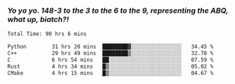 ### ***Yo yo yo. 148-3 to the 3 to the 6 to the 9, representing the ABQ, what up, biatch?!***

<!--START_SECTION:waka-->

```txt
Total Time: 90 hrs 6 mins

Python        31 hrs 20 mins  ████████▓░░░░░░░░░░░░░░░░   34.45 %
C++           29 hrs 49 mins  ████████▒░░░░░░░░░░░░░░░░   32.78 %
C             6 hrs 54 mins   ██░░░░░░░░░░░░░░░░░░░░░░░   07.59 %
Rust          4 hrs 34 mins   █▒░░░░░░░░░░░░░░░░░░░░░░░   05.02 %
CMake         4 hrs 15 mins   █▒░░░░░░░░░░░░░░░░░░░░░░░   04.67 %
```

<!--END_SECTION:waka-->

<!--
**AJMC2002/AJMC2002** is a ✨ _special_ ✨ repository because its `README.md` (this file) appears on your GitHub profile.

Here are some ideas to get you started:

- 🔭 I’m currently working on ...
- 🌱 I’m currently learning ...
- 👯 I’m looking to collaborate on ...
- 🤔 I’m looking for help with ...
- 💬 Ask me about ...
- 📫 How to reach me: ...
- 😄 Pronouns: ...
- ⚡ Fun fact: ...
-->
